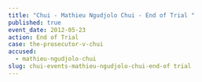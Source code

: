 ```yaml
---
title: "Chui - Mathieu Ngudjolo Chui - End of Trial "
published: true
event_date: 2012-05-23
action: End of Trial
case: the-prosecutor-v-chui
accused:
  - mathieu-ngudjolo-chui
slug: chui-events-mathieu-ngudjolo-chui-end-of trial
---
```

